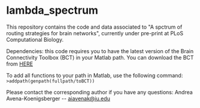 # lambda_spectrum

This repository contains the code and data associated to "A spctrum of routing strategies for brain networks", currently under pre-print at PLoS Computational Biology.


Dependencies: this code requires you to have the latest version of the Brain Connectivity Toolbox (BCT) in your Matlab path. You can download the BCT from [HERE](https://sites.google.com/site/bctnet/ "Go to BCT download")

To add all functions to your path in Matlab, use the following command:
```>addpath(genpath(fullpath/toBCT))```

Please contact the corresponding author if you have any questions:
Andrea Avena-Koenigsberger -- aiavenak@iu.edu
